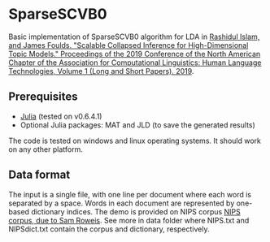 # SparseSCVB0

Basic implementation of SparseSCVB0 algorithm for LDA in [Rashidul Islam, and James Foulds. "Scalable Collapsed Inference for High-Dimensional Topic Models." Proceedings of the 2019 Conference of the North American Chapter of the Association for Computational Linguistics: Human Language Technologies, Volume 1 (Long and Short Papers). 2019](https://www.aclweb.org/anthology/N19-1291).

## Prerequisites

* [Julia](https://julialang.org/) (tested on v0.6.4.1)
* Optional Julia packages: MAT and JLD (to save the generated results)

The code is tested on windows and linux operating systems. It should work on any other platform.

## Data format

The input is a single file, with one line per document where each word is separated by a space. Words in each document are represented by one-based dictionary indices.  The demo is provided on NIPS corpus [NIPS corpus, due to Sam Roweis](https://cs.nyu.edu/~roweis/data.html). See more in data folder where NIPS.txt and NIPSdict.txt contain the corpus and dictionary, respectively. 
